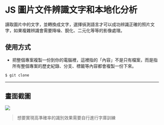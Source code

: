 # JS 圖片文件辨識文字和本地化分析

讀取圖片中的文字，並轉換成文字，選擇偵測語言才可以成功辨識正確的照片文字，如果複雜辨識會需要降噪、銳化、二元化等等的影像處理。

## 使用方式
- 把整個專案複製一份到你的電腦裡，這裡指的「內容」不是只有檔案，而是指所有整個專案的歷史紀錄、分支、標籤等內容都會複製一份下來。
```sh
$ git clone
```

----

## 畫面截圖
![](https://i.imgur.com/vSI77nc.gif)
> 想要實現高準確率的識別效果需要自行進行字庫訓練
